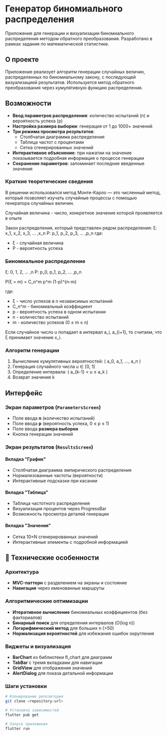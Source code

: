 # Генератор биномиального распределения

Приложение для генерации и визуализации биномиального распределения методом обратного преобразования. Разработано в рамках задания по математической статистике.

##  О проекте

Приложение реализует алгоритм генерации случайных величин, распределенных по биномиальному закону, с последующей визуализацией результатов. Используется метод обратного преобразования через кумулятивную функцию распределения.

##  Возможности

- **Ввод параметров распределения**: количество испытаний (n) и вероятность успеха (p)
- **Настройка размера выборки**: генерация от 1 до 1000+ значений
- **Три режима просмотра результатов**:
  - Столбчатая диаграмма распределения
  - Таблица частот с процентами
  - Сетка сгенерированных значений
- **Интерактивное объяснение**: при нажатии на значение показывается подробная информация о процессе генерации
- **Сохранение параметров**: запоминает последние введенные значения

### Краткие теоретические сведения
В решении использовался метод Монте-Карло — это численный метод, который позволяет изучать случайные процессы с помощью генератора случайных величин.

Случайная величина - число, конкретное значение которой проявляется в опыте

Закон распределения, который представлен рядом распределения:
ξ: x_1, x_2, x_3, ... ,x_n
P: p_1, p_2, p_3, ... ,p_n
где:
 - ξ - случайная величина
 - P - вероятность успеха
### Биномиальное распределение
ξ: 0, 1, 2, ... ,n
P: p_0, p_1, p_2, ... ,p_n

P(ξ = m) = C_n^m p^m (1-p)^{n-m}

где:
- ξ - число успехов в n независимых испытаний
- C_n^m - биномиальный коэффициент
- p - вероятность успеха в одном испытании
- n - количество испытаний
- m - количество успехов (0 ≤ m ≤ n)

Если случайное число u попадает в интервал a_i, a_{i+1}, то считаем, что ξ принимает значение x_i.

### Алгоритм генерации
1. Вычисление кумулятивных вероятностей: \( a_0, a_1, ..., a_n \)
2. Генерация случайного числа u ∈ [0, 1]
3. Определение интервала: \( a_{k-1} < u ≤ a_k \)
4. Возврат значения k


## Интерфейс

### Экран параметров (`ParametersScreen`)
- Поле ввода **n** (количество испытаний)
- Поле ввода **p** (вероятность успеха, 0 ≤ p ≤ 1)
- Поле ввода **размера выборки**
- Кнопка генерации значений

### Экран результатов (`ResultsScreen`)
#### Вкладка "График"
- Столбчатая диаграмма эмпирического распределения
- Нормализованные частоты (вероятности)
- Интерактивные подсказки при касании

#### Вкладка "Таблица"
- Таблица частотного распределения
- Визуализация процентов через ProgressBar
- Возможность просмотра деталей генерации

#### Вкладка "Значения"
- Сетка 10×N сгенерированных значений
- Интерактивные элементы с подробной информацией

## 🔧 Технические особенности

### Архитектура
- **MVC-паттерн** с разделением на экраны и состояние
- **Навигация** через именованные маршруты

### Алгоритмические оптимизации
- **Итеративное вычисление** биномиальных коэффициентов (без факториалов)
- **Бинарный поиск** для определения интервалов (O(log n))
- **Логарифмический метод** для больших n (>50)
- **Нормализация вероятностей** для избежания ошибок округления

### Виджеты и визуализация
- **BarChart** из библиотеки fl_chart для диаграмм
- **TabBar** с тремя вкладками для навигации
- **GridView** для отображения значений
- **AlertDialog** для показа детальной информации

### Шаги установки
```bash
# Клонирование репозитория
git clone <repository-url>

# Установка зависимостей
flutter pub get

# Запуск приложения
flutter run
